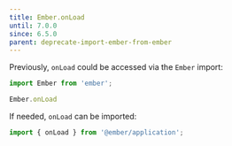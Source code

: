 ```yaml
---
title: Ember.onLoad
until: 7.0.0
since: 6.5.0
parent: deprecate-import-ember-from-ember
---
```



Previously, `onLoad` could be accessed via the `Ember` import:
```js
import Ember from 'ember';

Ember.onLoad
```

If needed, `onLoad` can be imported:
```js
import { onLoad } from '@ember/application';
```
